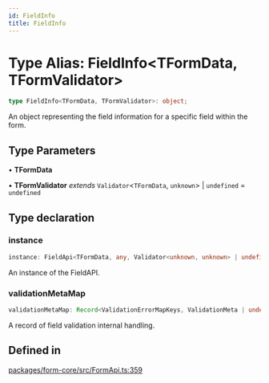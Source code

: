 ```yaml
---
id: FieldInfo
title: FieldInfo
---
```


# Type Alias: FieldInfo\<TFormData, TFormValidator\>

```ts
type FieldInfo<TFormData, TFormValidator>: object;
```

An object representing the field information for a specific field within the form.

## Type Parameters

• **TFormData**

• **TFormValidator** *extends* `Validator`\<`TFormData`, `unknown`\> \| `undefined` = `undefined`

## Type declaration

### instance

```ts
instance: FieldApi<TFormData, any, Validator<unknown, unknown> | undefined, TFormValidator> | null;
```

An instance of the FieldAPI.

### validationMetaMap

```ts
validationMetaMap: Record<ValidationErrorMapKeys, ValidationMeta | undefined>;
```

A record of field validation internal handling.

## Defined in

[packages/form-core/src/FormApi.ts:359](https://github.com/TanStack/form/blob/main/packages/form-core/src/FormApi.ts#L359)
